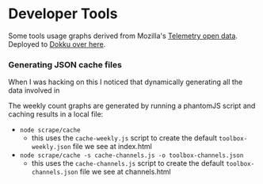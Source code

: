 # Developer Tools

Some tools usage graphs derived from Mozilla's <a target="_blank" href="http://telemetry.mozilla.org/docs.html">Telemetry open data</a>. Deployed to <a target="_blank" href="http://devtools-dash.paas.canuckistani.ca/">Dokku over here</a>.

### Generating JSON cache files

When I was hacking on this I noticed that dynamically generating all the data involved in 

The weekly count graphs are generated by running a phantomJS script and caching results in a local file:

* `node scrape/cache`
    - this uses the `cache-weekly.js` script to create the default `toolbox-weekly.json` file we see at index.html
* `node scrape/cache -s cache-channels.js -o toolbox-channels.json`
    - this uses the `cache-channels.js` script to create the default `toolbox-channels.json` file we see at channels.html